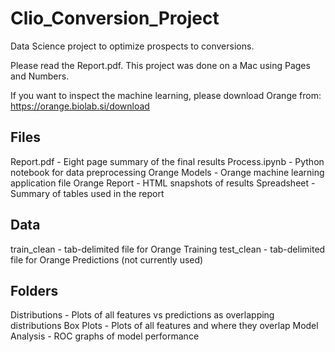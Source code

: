# Clio_Conversion_Project
Data Science project to optimize prospects to conversions.

Please read the Report.pdf. This project was done on a Mac using Pages and Numbers.

If you want to inspect the machine learning, please download Orange from: https://orange.biolab.si/download

## Files

Report.pdf - Eight page summary of the final results
Process.ipynb - Python notebook for data preprocessing
Orange Models - Orange machine learning application file
Orange Report - HTML snapshots of results
Spreadsheet - Summary of tables used in the report

## Data
train_clean - tab-delimited file for Orange Training
test_clean - tab-delimited file for Orange Predictions (not currently used)

## Folders
Distributions - Plots of all features vs predictions as overlapping distributions
Box Plots - Plots of all features and where they overlap
Model Analysis - ROC graphs of model performance

